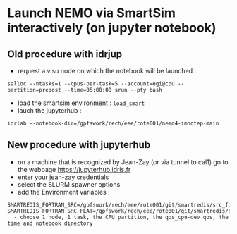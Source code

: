 # Launch NEMO via SmartSim interactively (on jupyter notebook)

## Old procedure with idrjup

  - request a visu node on which the notebook will be launched : 
```
salloc --ntasks=1 --cpus-per-task=5 --account=egi@cpu --partition=prepost --time=05:00:00 srun --pty bash
```
  - load the smartsim environment : ```load_smart```
  - lauch the jupyterhub :
```
idrlab --notebook-dir=/gpfswork/rech/eee/rote001/nemo4-imhotep-main
```

## New procedure with jupyterhub

  - on a machine that is recognized by Jean-Zay (or via tunnel to cal1) go to the webpage https://jupyterhub.idris.fr
  - enter your jean-zay credentials
  - select the SLURM spawner options
  - add the Environment variables : 
``` RAI_PATH=/gpfswork/rech/eee/rote001/git/RedisAI/bin/linux-x64-release/install-cpu/redisai.so
SMARTREDIS_FORTRAN_SRC=/gpfswork/rech/eee/rote001/git/smartredis/src_fortran
SMARTREDIS_FORTRAN_SRC_FLAT=/gpfswork/rech/eee/rote001/git/smartredis/src_fortran_flat``` 
  - choose 1 node, 1 task, the CPU partition, the qos_cpu-dev qos, the time and notebook directory

